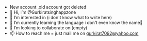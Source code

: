-  New account ,old account got deleted
-  👋 Hi, I’m @Gurkiratsinghappzone
- 👀 I’m interested in (i don't know what to write here)
- 🌱 I’m currently learning the language i don't even know the name🥲
- 💞️ I’m looking to collaborate on (empty)
- 📫 How to reach me = just mail me on gurkirat7092@yahoo.com

<!---
Gurkiratsinghappzone/Gurkiratsinghappzone is a ✨ special ✨ repository because its `README.md` (this file) appears on your GitHub profile.
You can click the Preview link to take a look at your changes.
--->

